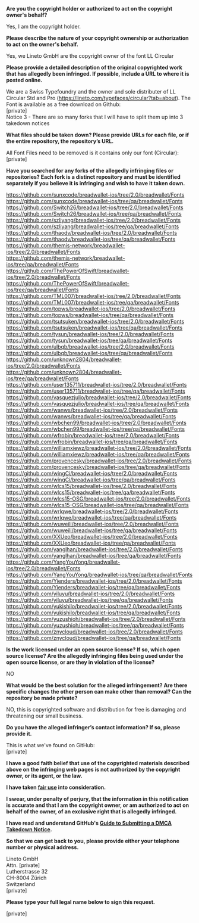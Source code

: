**Are you the copyright holder or authorized to act on the copyright owner's behalf?**  
  
Yes, I am the copyright holder.  
  
**Please describe the nature of your copyright ownership or authorization to act on the owner's behalf.**  
  
Yes, we Lineto GmbH are the copyright owner of the font LL Circular  
  
**Please provide a detailed description of the original copyrighted work that has allegedly been infringed. If possible, include a URL to where it is posted online.**  
  
We are a Swiss Typefoundry and the owner and sole distributer of LL Circular Std and Pro (https://lineto.com/typefaces/circular?tab=about). The Font is available as a free download on Github:  
[private]  
Notice 3 - There are so many forks that I will have to split them up into 3 takedown notices  
  
**What files should be taken down? Please provide URLs for each file, or if the entire repository, the repository’s URL.**  
  
All Font Files need to be removed is it contains only our font (Circular):  
[private]  
  
**Have you searched for any forks of the allegedly infringing files or repositories? Each fork is a distinct repository and must be identified separately if you believe it is infringing and wish to have it taken down.**  
  
https://github.com/sunxcode/breadwallet-ios/tree/2.0/breadwallet/Fonts  
https://github.com/sunxcode/breadwallet-ios/tree/qa/breadwallet/Fonts  
https://github.com/Switch26/breadwallet-ios/tree/2.0/breadwallet/Fonts  
https://github.com/Switch26/breadwallet-ios/tree/qa/breadwallet/Fonts  
https://github.com/szliyang/breadwallet-ios/tree/2.0/breadwallet/Fonts  
https://github.com/szliyang/breadwallet-ios/tree/qa/breadwallet/Fonts  
https://github.com/thaodv/breadwallet-ios/tree/2.0/breadwallet/Fonts  
https://github.com/thaodv/breadwallet-ios/tree/qa/breadwallet/Fonts  
https://github.com/themis-network/breadwallet-ios/tree/2.0/breadwallet/Fonts  
https://github.com/themis-network/breadwallet-ios/tree/qa/breadwallet/Fonts  
https://github.com/ThePowerOfSwift/breadwallet-ios/tree/2.0/breadwallet/Fonts  
https://github.com/ThePowerOfSwift/breadwallet-ios/tree/qa/breadwallet/Fonts  
https://github.com/TML007/breadwallet-ios/tree/2.0/breadwallet/Fonts  
https://github.com/TML007/breadwallet-ios/tree/qa/breadwallet/Fonts  
https://github.com/topws/breadwallet-ios/tree/2.0/breadwallet/Fonts  
https://github.com/topws/breadwallet-ios/tree/qa/breadwallet/Fonts  
https://github.com/tsutsuken/breadwallet-ios/tree/2.0/breadwallet/Fonts  
https://github.com/tsutsuken/breadwallet-ios/tree/qa/breadwallet/Fonts  
https://github.com/tysun/breadwallet-ios/tree/2.0/breadwallet/Fonts  
https://github.com/tysun/breadwallet-ios/tree/qa/breadwallet/Fonts  
https://github.com/ulbqb/breadwallet-ios/tree/2.0/breadwallet/Fonts  
https://github.com/ulbqb/breadwallet-ios/tree/qa/breadwallet/Fonts  
https://github.com/unknown2804/breadwallet-ios/tree/2.0/breadwallet/Fonts  
https://github.com/unknown2804/breadwallet-ios/tree/qa/breadwallet/Fonts  
https://github.com/user135711/breadwallet-ios/tree/2.0/breadwallet/Fonts  
https://github.com/user135711/breadwallet-ios/tree/qa/breadwallet/Fonts  
https://github.com/vasquezjulio/breadwallet-ios/tree/2.0/breadwallet/Fonts  
https://github.com/vasquezjulio/breadwallet-ios/tree/qa/breadwallet/Fonts  
https://github.com/wanws/breadwallet-ios/tree/2.0/breadwallet/Fonts  
https://github.com/wanws/breadwallet-ios/tree/qa/breadwallet/Fonts  
https://github.com/wbchen99/breadwallet-ios/tree/2.0/breadwallet/Fonts  
https://github.com/wbchen99/breadwallet-ios/tree/qa/breadwallet/Fonts  
https://github.com/wfrobin/breadwallet-ios/tree/2.0/breadwallet/Fonts  
https://github.com/wfrobin/breadwallet-ios/tree/qa/breadwallet/Fonts  
https://github.com/williamxiewz/breadwallet-ios/tree/2.0/breadwallet/Fonts  
https://github.com/williamxiewz/breadwallet-ios/tree/qa/breadwallet/Fonts  
https://github.com/provencesky/breadwallet-ios/tree/2.0/breadwallet/Fonts  
https://github.com/provencesky/breadwallet-ios/tree/qa/breadwallet/Fonts  
https://github.com/wingCi/breadwallet-ios/tree/2.0/breadwallet/Fonts  
https://github.com/wingCi/breadwallet-ios/tree/qa/breadwallet/Fonts  
https://github.com/wlcs15/breadwallet-ios/tree/2.0/breadwallet/Fonts  
https://github.com/wlcs15/breadwallet-ios/tree/qa/breadwallet/Fonts  
https://github.com/wlcs15-OSG/breadwallet-ios/tree/2.0/breadwallet/Fonts  
https://github.com/wlcs15-OSG/breadwallet-ios/tree/qa/breadwallet/Fonts  
https://github.com/wrlqwe/breadwallet-ios/tree/2.0/breadwallet/Fonts  
https://github.com/wrlqwe/breadwallet-ios/tree/qa/breadwallet/Fonts  
https://github.com/wuweili/breadwallet-ios/tree/2.0/breadwallet/Fonts  
https://github.com/wuweili/breadwallet-ios/tree/qa/breadwallet/Fonts  
https://github.com/XXUeo/breadwallet-ios/tree/2.0/breadwallet/Fonts  
https://github.com/XXUeo/breadwallet-ios/tree/qa/breadwallet/Fonts  
https://github.com/yanglhan/breadwallet-ios/tree/2.0/breadwallet/Fonts  
https://github.com/yanglhan/breadwallet-ios/tree/qa/breadwallet/Fonts  
https://github.com/YangYouYong/breadwallet-ios/tree/2.0/breadwallet/Fonts  
https://github.com/YangYouYong/breadwallet-ios/tree/qa/breadwallet/Fonts  
https://github.com/Yienders/breadwallet-ios/tree/2.0/breadwallet/Fonts  
https://github.com/Yienders/breadwallet-ios/tree/qa/breadwallet/Fonts  
https://github.com/yiluyu/breadwallet-ios/tree/2.0/breadwallet/Fonts  
https://github.com/yiluyu/breadwallet-ios/tree/qa/breadwallet/Fonts  
https://github.com/yukishilo/breadwallet-ios/tree/2.0/breadwallet/Fonts  
https://github.com/yukishilo/breadwallet-ios/tree/qa/breadwallet/Fonts  
https://github.com/yuzushioh/breadwallet-ios/tree/2.0/breadwallet/Fonts  
https://github.com/yuzushioh/breadwallet-ios/tree/qa/breadwallet/Fonts  
https://github.com/znycloud/breadwallet-ios/tree/2.0/breadwallet/Fonts  
https://github.com/znycloud/breadwallet-ios/tree/qa/breadwallet/Fonts  
  
**Is the work licensed under an open source license? If so, which open source license? Are the allegedly infringing files being used under the open source license, or are they in violation of the license?**  
  
NO  
  
**What would be the best solution for the alleged infringement? Are there specific changes the other person can make other than removal? Can the repository be made private?**  
  
NO, this is copyrighted software and distribution for free is damaging and threatening our small business.  
  
**Do you have the alleged infringer’s contact information? If so, please provide it.**  
  
This is what we've found on GitHub:  
[private]    
  
**I have a good faith belief that use of the copyrighted materials described above on the infringing web pages is not authorized by the copyright owner, or its agent, or the law.**  
  
**I have taken <a href="https://www.lumendatabase.org/topics/22">fair use</a> into consideration.**  
  
**I swear, under penalty of perjury, that the information in this notification is accurate and that I am the copyright owner, or am authorized to act on behalf of the owner, of an exclusive right that is allegedly infringed.**  
  
**I have read and understand GitHub's <a href="https://help.github.com/articles/guide-to-submitting-a-dmca-takedown-notice/">Guide to Submitting a DMCA Takedown Notice</a>.**  
  
**So that we can get back to you, please provide either your telephone number or physical address.**  
  
Lineto GmbH  
Attn. [private]  
Lutherstrasse 32  
CH-8004 Zürich  
Switzerland  
[private]  
  
**Please type your full legal name below to sign this request.**  
  
[private]  
